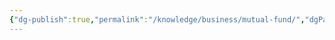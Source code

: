 ```yaml
---
{"dg-publish":true,"permalink":"/knowledge/business/mutual-fund/","dgPassFrontmatter":true}
---
```


